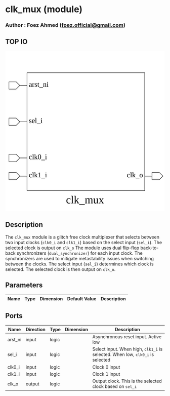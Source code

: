 # clk_mux (module)

### Author : Foez Ahmed (foez.official@gmail.com)

## TOP IO
<img src="./clk_mux_top.svg">

## Description

The `clk_mux` module is a glitch free clock multiplexer that selects between two input clocks
(`clk0_i` and `clk1_i`) based on the select input (`sel_i`). The selected clock is output on `clk_o`
The module uses dual flip-flop back-to-back synchronizers (`dual_synchronizer`) for each input
clock. The synchronizers are used to mitigate metastability issues when switching between the
clocks. The select input (`sel_i`) determines which clock is selected. The selected clock is then
output on `clk_o`.

## Parameters
|Name|Type|Dimension|Default Value|Description|
|-|-|-|-|-|

## Ports
|Name|Direction|Type|Dimension|Description|
|-|-|-|-|-|
|arst_ni|input|logic||Asynchronous reset input. Active low|
|sel_i|input|logic|| Select input. When high, `clk1_i` is selected. When low, `clk0_i` is selected|
|clk0_i|input|logic||Clock 0 input|
|clk1_i|input|logic||Clock 1 input|
|clk_o|output|logic||Output clock. This is the selected clock based on `sel_i`|
